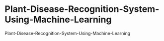 # Plant-Disease-Recognition-System-Using-Machine-Learning
Plant-Disease-Recognition-System-Using-Machine-Learning
